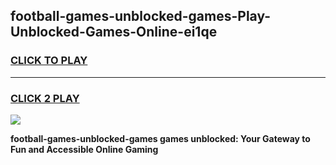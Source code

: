 
## football-games-unblocked-games-Play-Unblocked-Games-Online-ei1qe
<h3>
<a href="https://premium76.site?title=football-games-unblocked-games&ref=25A">CLICK TO PLAY</a></h3>
<hr>

<h3>
<a href="https://premium76.site?title=football-games-unblocked-games&ref=25A">CLICK 2 PLAY</a>
  
</h3>

<a href="https://premium76.site?title=football-games-unblocked-games&ref=25A"><img src="https://clearcache.store/games.png"></a>


**football-games-unblocked-games games unblocked: Your Gateway to Fun and Accessible Online Gaming**
